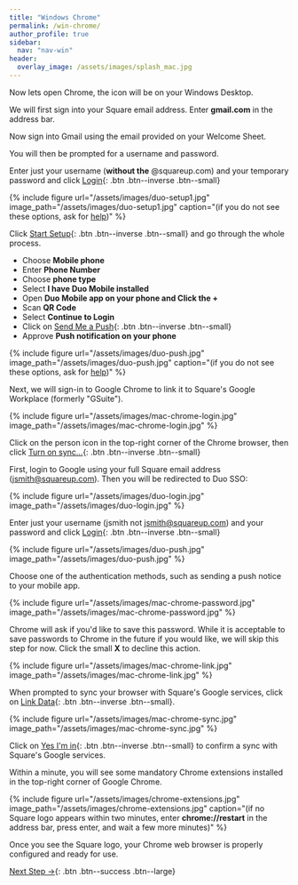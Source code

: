 ```yaml
---
title: "Windows Chrome"
permalink: /win-chrome/
author_profile: true
sidebar:
  nav: "nav-win"
header:
  overlay_image: /assets/images/splash_mac.jpg
---
```


Now lets open Chrome, the icon will be on your Windows Desktop.

We will first sign into your Square email address. Enter __gmail.com__ in the address bar.

Now sign into Gmail using the email provided on your Welcome Sheet. 

You will then be prompted for a username and password.

Enter just your username (**without the** @squareup.com) and your temporary password and click [Login](#push){: .btn .btn--inverse .btn--small}

<a name="push"></a>
{% include figure url="/assets/images/duo-setup1.jpg" image_path="/assets/images/duo-setup1.jpg" caption="(if you do not see these options, ask for [help](/help))" %}

Click [Start Setup](#push){: .btn .btn--inverse .btn--small} and go through the whole process.

* Choose **Mobile phone**
* Enter​ **Phone Number**
* Choose​ **phone type**
* Select​ **I have Duo Mobile installed**
* Open​ **Duo Mobile app on your phone and Click the +**
* Scan **QR Code**
* Select​ **Continue to Login**
* Click on [S​end Me a Push](#push){: .btn .btn--inverse .btn--small}
* Approve​ **Push notification on your phone**

<a name="push"></a>
{% include figure url="/assets/images/duo-push.jpg" image_path="/assets/images/duo-push.jpg" caption="(if you do not see these options, ask for [help](/help))" %}

Next, we will sign-in to Google Chrome to link it to Square's Google Workplace (formerly "GSuite").

{% include figure url="/assets/images/mac-chrome-login.jpg" image_path="/assets/images/mac-chrome-login.jpg"  %}

Click on the person icon in the top-right corner of the Chrome browser, then click [Turn on sync...](#synced){: .btn .btn--inverse .btn--small}

<a name="synced"></a> 
First, login to Google using your full Square email address (jsmith@squareup.com). Then you will be redirected to Duo SSO:

<a name="duo"></a> 
{% include figure url="/assets/images/duo-login.jpg" image_path="/assets/images/duo-login.jpg" %}

Enter just your username (jsmith not jsmith@squareup.com) and your password and click [Login](#push){: .btn .btn--inverse .btn--small}

<a name="push"></a> 
{% include figure url="/assets/images/duo-push.jpg" image_path="/assets/images/duo-push.jpg"  %}

Choose one of the authentication methods, such as sending a push notice to your mobile app. 

{% include figure url="/assets/images/mac-chrome-password.jpg" image_path="/assets/images/mac-chrome-password.jpg"  %}

Chrome will ask if you'd like to save this password. While it is acceptable to save passwords to Chrome in the future if you would like, we will skip this step for now. Click the small __X__ to decline this action. 

{% include figure url="/assets/images/mac-chrome-link.jpg" image_path="/assets/images/mac-chrome-link.jpg"  %}

When prompted to sync your browser with Square's Google services, click on [Link Data](#link){: .btn .btn--inverse .btn--small}.

<a name="link"></a> 
{% include figure url="/assets/images/mac-chrome-sync.jpg" image_path="/assets/images/mac-chrome-sync.jpg"  %}

Click on [Yes I'm in](#yes){: .btn .btn--inverse .btn--small} to confirm a sync with Square's Google services.

<a name="yes"></a> 
Within a minute, you will see some mandatory Chrome extensions installed in the top-right corner of Google Chrome.

{% include figure url="/assets/images/chrome-extensions.jpg" image_path="/assets/images/chrome-extensions.jpg" caption="(if no Square logo appears within two minutes, enter __chrome://restart__ in the address bar, press enter, and wait a few more minutes)" %}

Once you see the Square logo, your Chrome web browser is properly configured and ready for use.  


[Next Step &rarr;](/go/){: .btn .btn--success .btn--large}
